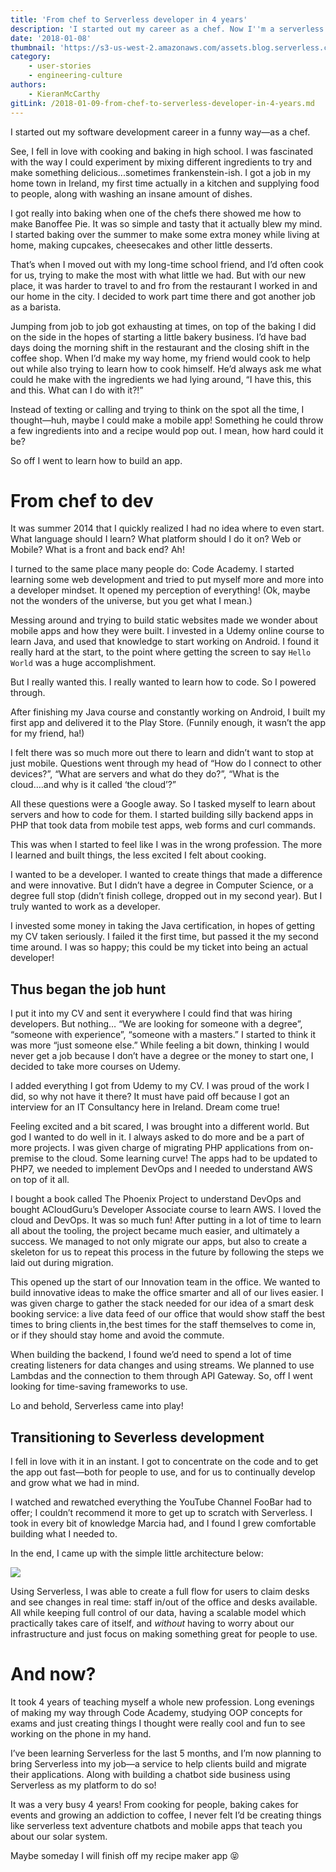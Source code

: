 ```yaml
---
title: 'From chef to Serverless developer in 4 years'
description: 'I started out my career as a chef. Now I''m a serverless developer.'
date: '2018-01-08'
thumbnail: 'https://s3-us-west-2.amazonaws.com/assets.blog.serverless.com/clem-onojeghuo-175180.jpg'
category:
    - user-stories
    - engineering-culture
authors:
    - KieranMcCarthy
gitLink: /2018-01-09-from-chef-to-serverless-developer-in-4-years.md
---
```

I started out my software development career in a funny way—as a chef.

See, I fell in love with cooking and baking in high school. I was fascinated with the way I could experiment by mixing different ingredients to try and make something delicious...sometimes frankenstein-ish. I got a job in my home town in Ireland, my first time actually in a kitchen and supplying food to people, along with washing an insane amount of dishes.

I got really into baking when one of the chefs there showed me how to make Banoffee Pie. It was so simple and tasty that it actually blew my mind. I started baking over the summer to make some extra money while living at home, making cupcakes, cheesecakes and other little desserts.

That’s when I moved out with my long-time school friend, and I’d often cook for us, trying to make the most with what little we had. But with our new place, it was harder to travel to and fro from the restaurant I worked in and our home in the city. I decided to work part time there and got another job as a barista.

Jumping from job to job got exhausting at times, on top of the baking I did on the side in the hopes of starting a little bakery business. I’d have bad days doing the morning shift in the restaurant and the closing shift in the coffee shop. When I’d make my way home, my friend would cook to help out while also trying to learn how to cook himself. He’d always ask me what could he make with the ingredients we had lying around, “I have this, this and this. What can I do with it?!”

Instead of texting or calling and trying to think on the spot all the time, I thought—huh, maybe I could make a mobile app! Something he could throw a few ingredients into and a recipe would pop out. I mean, how hard could it be?

So off I went to learn how to build an app.

# From chef to dev

It was summer 2014 that I quickly realized I had no idea where to even start. What language should I learn? What platform should I do it on? Web or Mobile? What is a front and back end? Ah!

I turned to the same place many people do: Code Academy. I started learning some web development and tried to put myself more and more into a developer mindset. It opened my perception of everything! (Ok, maybe not the wonders of the universe, but you get what I mean.)

Messing around and trying to build static websites made we wonder about mobile apps and how they were built. I invested in a Udemy online course to learn Java, and used that knowledge to start working on Android. I found it really hard at the start, to the point where getting the screen to say `Hello World` was a huge accomplishment.

But I really wanted this. I really wanted to learn how to code. So I powered through.

After finishing my Java course and constantly working on Android, I built my first app and delivered it to the Play Store. (Funnily enough, it wasn’t the app for my friend, ha!)

I felt there was so much more out there to learn and didn’t want to stop at just mobile. Questions went through my head of “How do I connect to other devices?”, “What are servers and what do they do?”, “What is the cloud….and why is it called ‘the cloud’?”

All these questions were a Google away. So I tasked myself to learn about servers and how to code for them. I started building silly backend apps in PHP that took data from mobile test apps, web forms and curl commands.

This was when I started to feel like I was in the wrong profession. The more I learned and built things, the less excited I felt about cooking.

I wanted to be a developer. I wanted to create things that made a difference and were innovative. But I didn’t have a degree in Computer Science, or a degree full stop (didn’t finish college, dropped out in my second year). But I truly wanted to work as a developer.

I invested some money in taking the Java certification, in hopes of getting my CV taken seriously. I failed it the first time, but passed it the my second time around. I was so happy; this could be my ticket into being an actual developer!

## Thus began the job hunt

I put it into my CV and sent it everywhere I could find that was hiring developers. But nothing… “We are looking for someone with a degree”, “someone with experience”, “someone with a masters.” I started to think it was more “just someone else.” While feeling a bit down, thinking I would never get a job because I don’t have a degree or the money to start one, I decided to take more courses on Udemy.

I added everything I got from Udemy to my CV. I was proud of the work I did, so why not have it there? It must have paid off because I got an interview for an IT Consultancy here in Ireland. Dream come true!

Feeling excited and a bit scared, I was brought into a different world. But god I wanted to do well in it. I always asked to do more and be a part of more projects. I was given charge of migrating PHP applications from on-premise to the cloud. Some learning curve! The apps had to be updated to PHP7, we needed to implement DevOps and I needed to understand AWS on top of it all.

I bought a book called The Phoenix Project to understand DevOps and bought ACloudGuru’s Developer Associate course to learn AWS. I loved the cloud and DevOps. It was so much fun! After putting in a lot of time to learn all about the tooling, the project became much easier, and ultimately a success. We managed to not only migrate our apps, but also to create a skeleton for us to repeat this process in the future by following the steps we laid out during  migration.

This opened up the start of our Innovation team in the office. We wanted to build innovative ideas to make the office smarter and all of our lives easier. I was given charge to gather the stack needed for our idea of a smart desk booking service: a live data feed of our office that would show staff the best times to bring clients in,the best times for the staff themselves to come in, or if they should stay home and avoid the commute.

When building the backend, I found we’d need to spend a lot of time creating listeners for data changes and using streams. We planned to use Lambdas and the connection to them through API Gateway. So, off I went looking for time-saving frameworks to use.

Lo and behold, Serverless came into play!

## Transitioning to Severless development

I fell in love with it in an instant. I got to concentrate on the code and to get the app out fast—both for people to use, and for us to continually develop and grow what we had in mind.

I watched and rewatched everything the YouTube Channel FooBar had to offer; I couldn’t recommend it more to get up to scratch with Serverless. I took in every bit of knowledge Marcia had, and I found I grew comfortable building what I needed to.

In the end, I came up with the simple little architecture below:

<img src="https://s3-us-west-2.amazonaws.com/assets.blog.serverless.com/hotdesk.png">

Using Serverless, I was able to create a full flow for users to claim desks and see changes in real time: staff in/out of the office and desks available. All while keeping full control of our data, having a scalable model which practically takes care of itself, and *without* having to worry about our infrastructure and just focus on making something great for people to use.

# And now?

It took 4 years of teaching myself a whole new profession. Long evenings of making my way through Code Academy, studying OOP concepts for exams and just creating things I thought were really cool and fun to see working on the phone in my hand.

I’ve been learning Serverless for the last 5 months, and I’m now planning to bring Serverless into my job—a service to help clients build and migrate their applications. Along with building a chatbot side business using Serverless as my platform to do so!

It was a very busy 4 years! From cooking for people, baking cakes for events and growing an addiction to coffee, I never felt I’d be creating things like serverless text adventure chatbots and mobile apps that teach you about our solar system.

Maybe someday I will finish off my recipe maker app 😝

